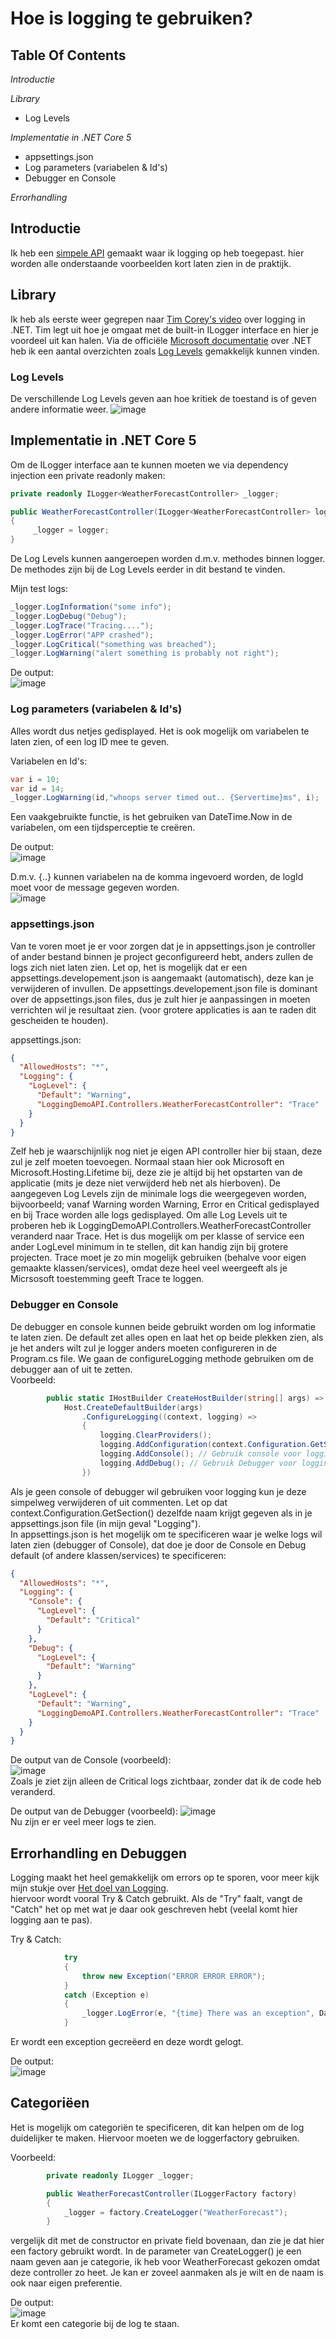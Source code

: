 # Hoe is logging te gebruiken?

## Table Of Contents
*Introductie*  
  
*Library*  
- Log Levels
  
*Implementatie in .NET Core 5*  
- appsettings.json
- Log parameters (variabelen & Id's)  
- Debugger en Console  
  
*Errorhandling*


## Introductie
Ik heb een [simpele API](https://github.com/BrucevandeVen/Logging/tree/main/LoggingDemoAPI/LoggingDemoAPI) gemaakt waar ik logging op heb toegepast. hier worden alle onderstaande voorbeelden kort laten zien in de praktijk.

## Library
Ik heb als eerste weer gegrepen naar [Tim Corey's video](https://www.youtube.com/watch?v=_iryZxv8Rxw&ab_channel=IAmTimCorey) over logging in .NET. Tim legt uit hoe je omgaat met de built-in ILogger interface en hier je voordeel uit kan halen. Via de officiële [Microsoft documentatie](https://docs.microsoft.com/en-us/dotnet/core/extensions/logging?tabs=command-line) over .NET heb ik een aantal overzichten zoals [Log Levels](https://docs.microsoft.com/en-us/dotnet/core/extensions/logging?tabs=command-line#log-level) gemakkelijk kunnen vinden.  
### Log Levels
De verschillende Log Levels geven aan hoe kritiek de toestand is of geven andere informatie weer.
![image](https://user-images.githubusercontent.com/58031089/120306557-42870e00-c2d2-11eb-8c45-487d23c1616e.png)  

## Implementatie in .NET Core 5
Om de ILogger interface aan te kunnen moeten we via dependency injection een private readonly maken:
```csharp
private readonly ILogger<WeatherForecastController> _logger;

public WeatherForecastController(ILogger<WeatherForecastController> logger)
{
     _logger = logger;
}
```  
De Log Levels kunnen aangeroepen worden d.m.v. methodes binnen logger. De methodes zijn bij de Log Levels eerder in dit bestand te vinden.  

Mijn test logs:  
```csharp
_logger.LogInformation("some info");
_logger.LogDebug("Debug");
_logger.LogTrace("Tracing....");
_logger.LogError("APP crashed");
_logger.LogCritical("something was breached");
_logger.LogWarning("alert something is probably not right");
```

De output:  
![image](https://user-images.githubusercontent.com/58031089/120362837-cf9a8900-c30b-11eb-8fe1-16a566e707cb.png)  

### Log parameters (variabelen & Id's)  
Alles wordt dus netjes gedisplayed. Het is ook mogelijk om variabelen te laten zien, of een log ID mee te geven.

Variabelen en Id's:  
```csharp
var i = 10;
var id = 14;
_logger.LogWarning(id,"whoops server timed out.. {Servertime}ms", i);
```  
Een vaakgebruikte functie, is het gebruiken van DateTime.Now in de variabelen, om een tijdsperceptie te creëren.

De output:  
![image](https://user-images.githubusercontent.com/58031089/120365297-8c8de500-c30e-11eb-81d1-4b1381129221.png)  

D.m.v. {..} kunnen variabelen na de komma ingevoerd worden, de logId moet voor de message gegeven worden.  
![image](https://user-images.githubusercontent.com/58031089/120365190-6b2cf900-c30e-11eb-8df3-54c9cd9d8e49.png)  

### appsettings.json
Van te voren moet je er voor zorgen dat je in appsettings.json je controller of ander bestand binnen je project geconfigureerd hebt, anders zullen de logs zich niet laten zien. Let op, het is mogelijk dat er een appsettings.developement.json is aangemaakt (automatisch), deze kan je verwijderen of invullen. De appsettings.developement.json file is dominant over de appsettings.json files, dus je zult hier je aanpassingen in moeten verrichten wil je resultaat zien. (voor grotere applicaties is aan te raden dit gescheiden te houden).  

appsettings.json:  
```json
{
  "AllowedHosts": "*",
  "Logging": {
    "LogLevel": {
      "Default": "Warning",
      "LoggingDemoAPI.Controllers.WeatherForecastController": "Trace"
    }
  }
}
```  
Zelf heb je waarschijnlijk nog niet je eigen API controller hier bij staan, deze zul je zelf moeten toevoegen. Normaal staan hier ook Microsoft en Microsoft.Hosting.Lifetime bij, deze zie je altijd bij het opstarten van de applicatie (mits je deze niet verwijderd heb net als hierboven). 
De aangegeven Log Levels zijn de minimale logs die weergegeven worden, bijvoorbeeld; vanaf Warning worden Warning, Error en Critical gedisplayed en bij Trace worden alle logs gedisplayed. Om alle Log Levels uit te proberen heb ik LoggingDemoAPI.Controllers.WeatherForecastController veranderd naar Trace. Het is dus mogelijk om per klasse of service een ander LogLevel minimum in te stellen, dit kan handig zijn bij grotere projecten. 
Trace moet je zo min mogelijk gebruiken (behalve voor eigen gemaakte klassen/services), omdat deze heel veel weergeeft als je Micrsosoft toestemming geeft Trace te loggen.  

### Debugger en Console  
De debugger en console kunnen beide gebruikt worden om log informatie te laten zien. De default zet alles open en laat het op beide plekken zien, als je het anders wilt zul je logger anders moeten configureren in de Program.cs file. We gaan de configureLogging methode gebruiken om de debugger aan of uit te zetten.  
Voorbeeld:  
```csharp
        public static IHostBuilder CreateHostBuilder(string[] args) =>
            Host.CreateDefaultBuilder(args)
                .ConfigureLogging((context, logging) =>
                {
                    logging.ClearProviders();
                    logging.AddConfiguration(context.Configuration.GetSection("Logging"));
                    logging.AddConsole(); // Gebruik console voor logging
                    logging.AddDebug(); // Gebruik Debugger voor logging
                })
```  
Als je geen console of debugger wil gebruiken voor logging kun je deze simpelweg verwijderen of uit commenten. Let op dat context.Configuration.GetSection() dezelfde naam krijgt gegeven als in je appsettings.json file (in mijn geval "Logging").  
In appsettings.json is het mogelijk om te specificeren waar je welke logs wil laten zien (debugger of Console), dat doe je door de Console en Debug default (of andere klassen/services) te specificeren:  
```json
{
  "AllowedHosts": "*",
  "Logging": {
    "Console": {
      "LogLevel": {
        "Default": "Critical"
      }
    },
    "Debug": {
      "LogLevel": {
        "Default": "Warning"
      }
    },
    "LogLevel": {
      "Default": "Warning",
      "LoggingDemoAPI.Controllers.WeatherForecastController": "Trace"
    }
  }
}
```  

De output van de Console (voorbeeld):  
![image](https://user-images.githubusercontent.com/58031089/120620661-7b072300-c45d-11eb-801b-aa954ba9f7e2.png)  
Zoals je ziet zijn alleen de Critical logs zichtbaar, zonder dat ik de code heb veranderd.

De output van de Debugger (voorbeeld):
![image](https://user-images.githubusercontent.com/58031089/120620902-b6a1ed00-c45d-11eb-8c51-73002572c636.png)  
Nu zijn er er veel meer logs te zien.  

## Errorhandling en Debuggen 
Logging maakt het heel gemakkelijk om errors op te sporen, voor meer kijk mijn stukje over [Het doel van Logging](https://github.com/BrucevandeVen/Logging/blob/main/Logging_Concreet.md).  
hiervoor wordt vooral Try & Catch gebruikt. Als de "Try" faalt, vangt de "Catch" het op met wat je daar ook geschreven hebt (veelal komt hier logging aan te pas).  

Try & Catch:
```csharp
            try
            {
                throw new Exception("ERROR ERROR ERROR");
            }
            catch (Exception e)
            {
                _logger.LogError(e, "{time} There was an exception", DateTime.UtcNow);
            }
```  
Er wordt een exception gecreëerd en deze wordt gelogt.  

De output:  
![image](https://user-images.githubusercontent.com/58031089/120617922-daafff00-c45a-11eb-9af6-3c18903f22b9.png)  

## Categoriëen
Het is mogelijk om categoriën te specificeren, dit kan helpen om de log duidelijker te maken. Hiervoor moeten we de loggerfactory gebruiken.  

Voorbeeld:
```csharp
        private readonly ILogger _logger;

        public WeatherForecastController(ILoggerFactory factory)
        {
            _logger = factory.CreateLogger("WeatherForecast");
        }
```  
vergelijk dit met de constructor en private field bovenaan, dan zie je dat hier een factory gebruikt wordt. In de parameter van CreateLogger() je een naam geven aan je categorie, ik heb voor WeatherForecast gekozen omdat deze controller zo heet. Je kan er zoveel aanmaken als je wilt en de naam is ook naar eigen preferentie.  

De output:  
![image](https://user-images.githubusercontent.com/58031089/120623673-39c44280-c460-11eb-804e-8f520ce20dc3.png)  
Er komt een categorie bij de log te staan.
